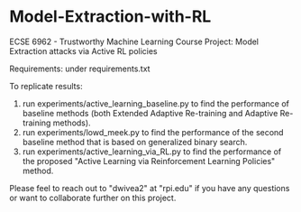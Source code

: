 # Model-Extraction-with-RL
ECSE 6962 - Trustworthy Machine Learning Course Project: Model Extraction attacks via Active RL policies

Requirements: under requirements.txt

To replicate results: 
  1. run experiments/active_learning_baseline.py to find the performance of baseline methods (both Extended Adaptive Re-training and Adaptive Re-training methods).
  2. run experiments/lowd_meek.py to find the performance of the second baseline method that is based on generalized binary search.
  3. run experiments/active_learning_via_RL.py to find the performance of the proposed "Active Learning via Reinforcement Learning Policies" method.

Please feel to reach out to "dwivea2" at "rpi.edu" if you have any questions or want to collaborate further on this project.
